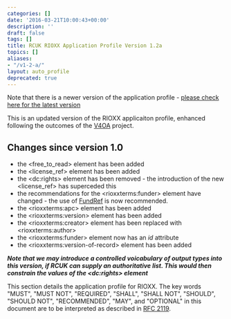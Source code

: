 ```yaml
---
categories: []
date: '2016-03-21T10:00:43+00:00'
description: ''
draft: false
tags: []
title: RCUK RIOXX Application Profile Version 1.2a
topics: []
aliases:
- "/v1-2-a/"
layout: auto_profile
deprecated: true
---
```



Note that there is a newer version of the application profile - [please check here for the latest version](http://rioxx.net/versions/)

This is an updated version of the RIOXX applicaiton profile, enhanced following the outcomes of the [V4OA](http://www.v4oa.net) project.

## Changes since version 1.0

* the &lt;free_to_read&gt; element has been added
* the &lt;license_ref&gt; element has been added
* the &lt;dc:rights&gt; element has been removed - the introduction of the new &lt;license_ref&gt; has superceded this
* the recommendations for the &lt;rioxxterms:funder&gt; element have changed - the use of [FundRef](http://www.crossref.org/fundref/) is now recommended.
* the &lt;rioxxterms:apc&gt; element has been added
* the &lt;rioxxterms:version&gt; element has been added
* the &lt;rioxxterms:creator&gt; element has been replaced with &lt;rioxxterms:author&gt;
* the &lt;rioxxterms:funder&gt; element now has an *id* attribute
* the &lt;rioxxterms:version-of-record&gt; element has been added

***Note that we may introduce a controlled voicabulary of output types into this version, if RCUK can supply an authoritative list. This would then constrain the values of the &lt;dc:rights&gt; element***


This section details the application profile for RIOXX. The key words "MUST", "MUST NOT", "REQUIRED", "SHALL", "SHALL NOT", "SHOULD", "SHOULD NOT", "RECOMMENDED", "MAY", and "OPTIONAL" in this document are to be interpreted as described in [RFC 2119](http://www.ietf.org/rfc/rfc2119.txt).

